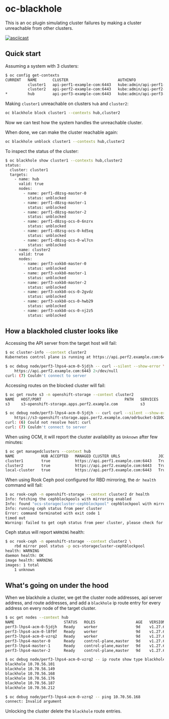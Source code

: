 <!--
SPDX-FileCopyrightText: The oc-blackhole authors
SPDX-License-Identifier: Apache-2.0
-->

# oc-blackhole

This is an oc plugin simulating cluster failures by making a cluster
unreachable from other clusters.

[![asciicast](https://asciinema.org/a/626182.svg)](https://asciinema.org/a/626182)

## Quick start

Assuming a system with 3 clusters:

```sh
$ oc config get-contexts
CURRENT   NAME       CLUSTER                      AUTHINFO                                NAMESPACE
          cluster1   api-perf1-example-com:6443   kube:admin/api-perf1-example-com:6443   default
          cluster2   api-perf2-example-com:6443   kube:admin/api-perf2-example-com:6443   default
*         hub        api-perf3-example-com:6443   kube:admin/api-perf3-example-com:6443   default
```

Making `cluster1` unreachable on clusters `hub` and `cluster2`:

```sh
oc blackhole block cluster1 --contexts hub,cluster2
```

Now we can test how the system handles the unreachable cluster.

When done, we can make the cluster reachable again:

```sh
oc blackhole unblock cluster1 --contexts hub,cluster2
```

To inspect the status of the cluster:

```sh
$ oc blackhole show cluster1 --contexts hub,cluster2
status:
  cluster: cluster1
  targets:
    - name: hub
      valid: true
      nodes:
        - name: perf1-d8zsg-master-0
          status: unblocked
        - name: perf1-d8zsg-master-1
          status: unblocked
        - name: perf1-d8zsg-master-2
          status: unblocked
        - name: perf1-d8zsg-ocs-0-6nzrx
          status: unblocked
        - name: perf1-d8zsg-ocs-0-kd5xq
          status: unblocked
        - name: perf1-d8zsg-ocs-0-wl7cn
          status: unblocked
    - name: cluster2
      valid: true
      nodes:
        - name: perf3-xxkb8-master-0
          status: unblocked
        - name: perf3-xxkb8-master-1
          status: unblocked
        - name: perf3-xxkb8-master-2
          status: unblocked
        - name: perf3-xxkb8-ocs-0-2gvdz
          status: unblocked
        - name: perf3-xxkb8-ocs-0-hwb29
          status: unblocked
        - name: perf3-xxkb8-ocs-0-nj2z5
          status: unblocked
```

## How a blackholed cluster looks like

Accessing the API server from the target host will fail:

```sh
$ oc cluster-info --context cluster2
Kubernetes control plane is running at https://api.perf2.example.com:6443

$ oc debug node/perf3-lhps4-acm-0-5jdjh -- curl --silent --show-error \
    https://api.perf2.example.com:6443 2>/dev/null
curl: (7) Couldn't connect to server
```

Accessing routes on the blocked cluster will fail:

```sh
$ oc get route s3 -n openshift-storage --context cluster2
NAME   HOST/PORT                                     PATH   SERVICES   PORT       TERMINATION       WILDCARD
s3     s3-openshift-storage.apps.perf2.example.com          s3         s3-https   reencrypt/Allow   None

$ oc debug node/perf3-lhps4-acm-0-5jdjh -- curl curl --silent --show-error \
    https://s3-openshift-storage.apps.perf2.example.com/odrbucket-b1b922184baf/ 2>/dev/null
curl: (6) Could not resolve host: curl
curl: (7) Couldn't connect to server
```

When using OCM, it will report the cluster availability as `Unknown` after few minutes:

```sh
$ oc get managedclusters --context hub
NAME            HUB ACCEPTED   MANAGED CLUSTER URLS                 JOINED   AVAILABLE   AGE
cluster1        true           https://api.perf1.example.com:6443   True     Unknown     8d
cluster2        true           https://api.perf2.example.com:6443   True     True        8d
local-cluster   true           https://api.perf3.example.com:6443   True     True        8d
```

When using Rook Ceph pool configured for RBD mirroring, the `dr health` command
will fail:

```sh
$ oc rook-ceph -n openshift-storage --context cluster2 dr health
Info: fetching the cephblockpools with mirroring enabled
Info: found "ocs-storagecluster-cephblockpool" cephblockpool with mirroring enabled
Info: running ceph status from peer cluster
Error: command terminated with exit code 1
timed out
Warning: failed to get ceph status from peer cluster, please check for network issues between the clusters
```

Ceph status will report `WARNING` health:

```sh
$ oc rook-ceph -n openshift-storage --context cluster2 \
    rbd mirror pool status -p ocs-storagecluster-cephblockpool
health: WARNING
daemon health: OK
image health: WARNING
images: 1 total
    1 unknown
```

## What's going on under the hood

When we blackhole a cluster, we get the cluster node addresses, api
server address, and route addresses, and add a `blackhole` ip route
entry for every address on every node of the target cluster.

```sh
$ oc get nodes --context hub
NAME                      STATUS   ROLES                  AGE   VERSION
perf3-lhps4-acm-0-5jdjh   Ready    worker                 9d    v1.27.6+f67aeb3
perf3-lhps4-acm-0-l8f9f   Ready    worker                 9d    v1.27.6+f67aeb3
perf3-lhps4-acm-0-vzrq2   Ready    worker                 9d    v1.27.6+f67aeb3
perf3-lhps4-master-0      Ready    control-plane,master   9d    v1.27.6+f67aeb3
perf3-lhps4-master-1      Ready    control-plane,master   9d    v1.27.6+f67aeb3
perf3-lhps4-master-2      Ready    control-plane,master   9d    v1.27.6+f67aeb3

$ oc debug node/perf3-lhps4-acm-0-vzrq2 -- ip route show type blackhole
blackhole 10.70.56.101
blackhole 10.70.56.149
blackhole 10.70.56.168
blackhole 10.70.56.176
blackhole 10.70.56.187
blackhole 10.70.56.212

$ oc debug node/perf3-lhps4-acm-0-vzrq2 -- ping 10.70.56.168
connect: Invalid argument
```

Unlocking the cluster delete the `blackhole` route entries.
